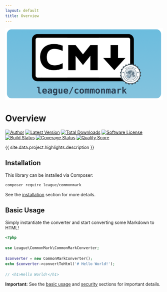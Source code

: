 ```yaml
---
layout: default
title: Overview
---
```


<img class="banner" src="/images/commonmark-banner.png" alt="CommonMark for PHP" />

# Overview

[![Author](https://img.shields.io/badge/author-@colinodell-blue.svg?style=flat-square)](https://twitter.com/colinodell)
[![Latest Version](https://img.shields.io/packagist/v/league/commonmark.svg?style=flat-square)](https://packagist.org/packages/league/commonmark)
[![Total Downloads](https://img.shields.io/packagist/dt/league/commonmark.svg?style=flat-square)](https://packagist.org/packages/league/commonmark)
[![Software License](https://img.shields.io/badge/License-BSD--3-brightgreen.svg?style=flat-square)](LICENSE)
[![Build Status](https://img.shields.io/github/workflow/status/thephpleague/commonmark/Tests/master.svg?style=flat-square)](https://github.com/thephpleague/commonmark/actions?query=workflow%3ATests+branch%3Amaster)
[![Coverage Status](https://img.shields.io/scrutinizer/coverage/g/thephpleague/commonmark.svg?style=flat-square)](https://scrutinizer-ci.com/g/thephpleague/commonmark/code-structure)
[![Quality Score](https://img.shields.io/scrutinizer/g/thephpleague/commonmark.svg?style=flat-square)](https://scrutinizer-ci.com/g/thephpleague/commonmark)

{{ site.data.project.highlights.description }}

## Installation

This library can be installed via Composer:

~~~bash
composer require league/commonmark
~~~

See the [installation](/2.0/installation/) section for more details.

## Basic Usage

Simply instantiate the converter and start converting some Markdown to HTML!

~~~php
<?php

use League\CommonMark\CommonMarkConverter;

$converter = new CommonMarkConverter();
echo $converter->convertToHtml('# Hello World!');

// <h1>Hello World!</h1>
~~~

<i class="fa fa-exclamation-triangle"></i>
**Important:** See the [basic usage](/2.0/basic-usage/) and [security](/2.0/security/) sections for important details.
